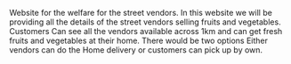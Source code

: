 Website for the welfare for the street vendors. In this website we will be providing all the details of the street vendors selling fruits and vegetables. Customers Can see all the vendors available across 1km and can get fresh fruits and vegetables at their home. There would be two options Either vendors can do the Home delivery or customers can  pick up by own.
